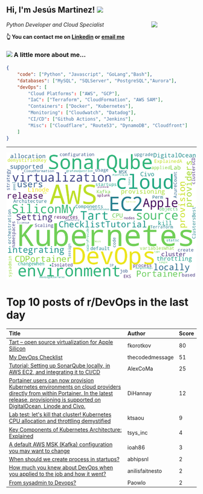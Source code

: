 <!--
**jmartinezl/jmartinezl** is a ✨ _special_ ✨ repository because its `README.md` (this file) appears on your GitHub profile.

Here are some ideas to get you started:

- 🔭 I’m currently working on ...
- 🌱 I’m currently learning ...
- 👯 I’m looking to collaborate on ...
- 🤔 I’m looking for help with ...
- 💬 Ask me about ...
- 📫 How to reach me: ...
- 😄 Pronouns: ...
- ⚡ Fun fact: ...
-->

<h2>Hi, I'm Jesús Martinez! <img src="https://media.giphy.com/media/WUlplcMpOCEmTGBtBW/giphy.gif" width="30"> </h2>
<img align='right' src="https://media.giphy.com/media/NytMLKyiaIh6VH9SPm/giphy.gif" width="120">
<p><em>Python Developer and Cloud Specialist
</em></p>

**👆 You can contact me on [Linkedin](https://www.linkedin.com/in/jes%C3%BAs-martinez-2b7b10104/) or [email me](mailto:jesus.mtz.lorenzo@gmail.com)**

### <img src="https://media.giphy.com/media/VgCDAzcKvsR6OM0uWg/giphy.gif" width="50"> A little more about me...  

```json
{
    "code": ["Python", "Javascript", "GoLang","Bash"],
    "databases": ["MySQL", "SQLServer", "PostgreSQL","Aurora"],
    "devOps": [
        "Cloud Platforms": ["AWS", "GCP"],
        "IaC": ["Terraform", "CloudFormation", "AWS SAM"],
        "Containers": ["Docker", "Kubernetes"],
        "Monitoring": ["Cloudwatch", "Datadog"],
        "CI/CD": ["Github Actions", "Jenkins"],
        "Misc": ["Cloudflare", "Route53", "DynamoDB", "Cloudfront"]
    ]
}
```
---

![Wordcloud](./cloud.png)

# Top 10 posts of r/DevOps in the last day

| Title | Author | Score |
|:---|:---|:---|
| [Tart – open source virtualization for Apple Silicon](https://www.reddit.com/r/devops/comments/umlcnp/tart_open_source_virtualization_for_apple_silicon/) | fkorotkov | 80 |
| [My DevOps Checklist](https://www.reddit.com/r/devops/comments/umi62m/my_devops_checklist/) | thecodedmessage | 51 |
| [Tutorial: Setting up SonarQube locally, in AWS EC2, and integrating it to CI/CD](https://www.reddit.com/r/devops/comments/un3v1z/tutorial_setting_up_sonarqube_locally_in_aws_ec2/) | AlexCoMa | 25 |
| [Portainer users can now provision Kubernetes environments on cloud providers directly from within Portainer. In the latest release, provisioning is supported on DigitalOcean, Linode and Civo.](https://www.reddit.com/r/devops/comments/umy43h/portainer_users_can_now_provision_kubernetes/) | DiHannay | 12 |
| [Lab test: let's kill that cluster! Kubernetes CPU allocation and throttling demystified](https://www.reddit.com/r/devops/comments/un6i75/lab_test_lets_kill_that_cluster_kubernetes_cpu/) | ktsaou | 9 |
| [Key Components of Kubernetes Architecture: Explained](https://www.reddit.com/r/devops/comments/umludy/key_components_of_kubernetes_architecture/) | tsys_inc | 4 |
| [A default AWS MSK (Kafka) configuration you may want to change](https://www.reddit.com/r/devops/comments/umkyai/a_default_aws_msk_kafka_configuration_you_may/) | ioah86 | 3 |
| [When should we create process in startups?](https://www.reddit.com/r/devops/comments/ump3ve/when_should_we_create_process_in_startups/) | abhipsnl | 2 |
| [How much you knew about DevOps when you applied to the job and how it went?](https://www.reddit.com/r/devops/comments/umm7cb/how_much_you_knew_about_devops_when_you_applied/) | anilisfaitnesto | 2 |
| [From sysadmin to Devops?](https://www.reddit.com/r/devops/comments/un6aqd/from_sysadmin_to_devops/) | Paowlo | 2 |
